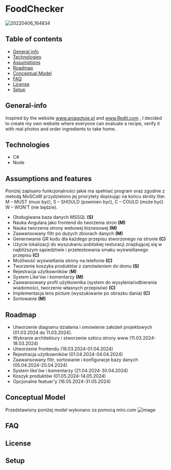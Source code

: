 # FoodChecker
![20220406_164834](https://github.com/PPawlaszczyk/100-commits-project/assets/45148732/43371333-32e2-4ee6-9180-0b62cfdf7972)

## Table of contents
- [General info](#General-info)
- [Technologies](#Technologies)
- [Assumptions](#assumptions-and-features)
- [Roadmap](#roadmap)
- [Conceptual Model](#Conceptual-Model)
- [FAQ](#FAQ)
- [License](#license)
- [Setup](#Setup)

## General-info
Inspired by the website www.aniagotuje.pl and www.Redit.com , I decided to create my own website where everyone can evaluate a recipe, verify it with real photos and order ingredients to take home.
## Technologies
- C#
- Node
## Assumptions and features
Poniżej zapisano funkcjonalności jakie ma spełniać program oraz zgodnie z metodą MoSCoW przydzielono jej priorytety dopisując na końcu skróty liter. M – MUST (musi być), S – SHOULD (powinien być),  C – COULD (może być) W – WON’T (nie będzie).

- Obsługiwana baza danych MSSQL **(S)**
- Nauka Angulara jako frontend do tworzenia stron **(M)**
- Nauka tworzenia strony webowej biznesowej **(M)**
- Zaawansowany filtr po dużych zbiorach danych **(M)**
- Generowanie QR kodu dla każdego przepisu stworzonego na stronie **(C)**
- Użycie lokalizacji do wyszukaniu pobliskiej resturacji znajdującej się w najbliższym sąsiedztwie i przetestowania smaku wyświetlanego przepisu **(C)**
- Możliwość wyświetlania strony na telefonie **(C)**
- Tworzenie koszyka produktów z zamówieniem do domu **(S)**
- Rejestracja użytkowników (**M)**
- System Like'ów i komentarzy **(M)**
- Zaawansowany profil użytkownika (system do wysyłania/odbierania wiadomości, tworzenie własnych przepisów) **(C)**
- Implementacja lens picture (wyszukiwanie po obrazku dania) **(C)**
- Sortowanie **(M)**
## Roadmap
- Utworzenie diagramu działania i omówienie założeń projektowych (01.03.2024 do 11.03.2024).
- Wybranie architektury i stworzenie szkicu strony www (11.03.2024-18.03.2024)
- Utworzenie frontendu (19.03.2024-01.04.2024)
- Rejestracja użytkowników (01.04.2024-04.04.2024)
- Zaawansowany filtr, sortowanie i konfiguracje bazy danych  (05.04.2024-20.04.2024)
- System like'ów i komentarzy (21.04.2024-30.04.2024)
- Koszyk produktów (01.05.2024-14.05.2024)
- Opcjonalne featuer'y (16.05.2024-31.05.2024)
## Conceptual Model
  Przedstawiony poniżej model wykonano za pomocą miro.com
![image](https://github.com/PPawlaszczyk/100-commits-project/assets/45148732/127a9c38-c6db-4aad-9a60-3935c634002c)

## FAQ
## License
## Setup
